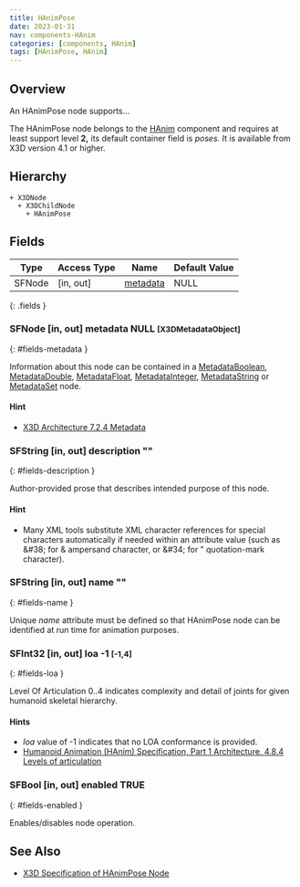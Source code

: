 ```yaml
---
title: HAnimPose
date: 2023-01-31
nav: components-HAnim
categories: [components, HAnim]
tags: [HAnimPose, HAnim]
---
```

<style>
.post h3 {
   word-spacing: 0.2em;
}
</style>

## Overview

An HAnimPose node supports...

The HAnimPose node belongs to the [HAnim](/x_ite/components/overview/#hanim) component and requires at least support level **2,** its default container field is *poses.* It is available from X3D version 4.1 or higher.

## Hierarchy

```
+ X3DNode
  + X3DChildNode
    + HAnimPose
```

## Fields

| Type | Access Type | Name | Default Value |
| ---- | ----------- | ---- | ------------- |
| SFNode | [in, out] | [metadata](#fields-metadata) | NULL  |
{: .fields }

### SFNode [in, out] **metadata** NULL <small>[X3DMetadataObject]</small>
{: #fields-metadata }

Information about this node can be contained in a [MetadataBoolean](/x_ite/components/core/metadataboolean/), [MetadataDouble](/x_ite/components/core/metadatadouble/), [MetadataFloat](/x_ite/components/core/metadatafloat/), [MetadataInteger](/x_ite/components/core/metadatainteger/), [MetadataString](/x_ite/components/core/metadatastring/) or [MetadataSet](/x_ite/components/core/metadataset/) node.

#### Hint

- [X3D Architecture 7.2.4 Metadata](https://www.web3d.org/specifications/X3Dv4/ISO-IEC19775-1v4-IS/Part01/components/core.html#Metadata)

### SFString [in, out] **description** ""
{: #fields-description }

Author-provided prose that describes intended purpose of this node.

#### Hint

- Many XML tools substitute XML character references for special characters automatically if needed within an attribute value (such as &amp;#38; for &amp; ampersand character, or &amp;#34; for " quotation-mark character).

### SFString [in, out] **name** ""
{: #fields-name }

Unique *name* attribute must be defined so that HAnimPose node can be identified at run time for animation purposes.

### SFInt32 [in, out] **loa** -1 <small>[-1,4]</small>
{: #fields-loa }

Level Of Articulation 0..4 indicates complexity and detail of joints for given humanoid skeletal hierarchy.

#### Hints

- *loa* value of -1 indicates that no LOA conformance is provided.
- [Humanoid Animation (HAnim) Specification, Part 1 Architecture, 4.8.4 Levels of articulation](https://www.web3d.org/documents/specifications/19774/V2.0/Architecture/concepts.html#LevelsOfArticulation)

### SFBool [in, out] **enabled** TRUE
{: #fields-enabled }

Enables/disables node operation.

## See Also

- [X3D Specification of HAnimPose Node](https://www.web3d.org/specifications/X3Dv4Draft/ISO-IEC19775-1v4.1-CD/Part01/components/hanim.html#HAnimPose)
